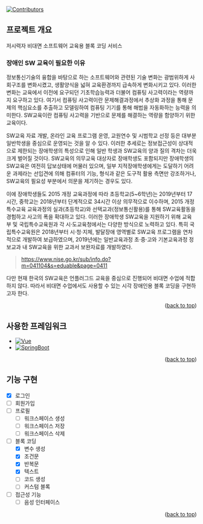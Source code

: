 <a name="readme-top"></a>

[![Contributors][contributors-shield]][contributors-url]

## 프로젝트 개요

저시력자 비대면 소프트웨어 교육용 블록 코딩 서비스

### 장애인 SW 교육이 필요한 이유

정보통신기술의 융합을 바탕으로 하는 소프트웨어와 관련된 기술 변화는 광범위하게 사회구조를 변화시켰고,
생활양식을 넓혀 교육환경까지 급속하게 변화시키고 있다.
이러한 변화는 교육에서 이전에 요구되던 기초학습능력과 더불어
컴퓨팅 사고력이라는 역량까지 요구하고 있다.
여기서 컴퓨팅 사고력이란 문제해결과정에서 추상화 과정을 통해 문제의 핵심요소를 추출하고
모델링하여 컴퓨팅 기기를 통해 해법을 자동화하는 능력을 의미한다.
SW교육이란 컴퓨팅 사고력을 기반으로 문제를 해결하는 역량을 함양하기 위한 교육이다.

SW교육 자료 개발, 온라인 교육 프로그램 운영, 교원연수 및 시범학교 선정 등은
대부분 일반학생을 중심으로 운영되는 것을 알 수 있다.
이러한 추세로는 정보접근성이 상대적으로 제한되는 장애학생의 특성으로 인해
일반 학생과 SW교육의 양과 질의 격차는 더욱 크게 벌어질 것이다.
SW교육의 의무교육 대상자로 장애학생도 포함되지만
장애학생의 SW교육은 여전히 답보상태에 머물러 있으며,
일부 지적장애학생에게는 도달하기 어려운 과제라는 선입견에 의해
컴퓨터의 기능, 형식과 같은 도구적 활용 측면만 강조하거나,
SW교육의 필요성 부분에서 의문을 제기하는 경우도 있다.

이에 장애학생들도 2015 개정 교육과정에 따라 초등학교(5~6학년)는 2019년부터 17시간,
중학교는 2018년부터 단계적으로 34시간 이상 의무적으로 이수하며,
2015 개정특수교육 교육과정의 실과(초등학교)와 선택교과(정보통신활용)를 통해
SW교육활동을 경험하고 사고의 폭을 확대하고 있다.
이러한 장애학생 SW교육을 지원하기 위해 교육부 및 국립특수교육원과
각 시·도교육청에서는 다양한 방식으로 노력하고 있다.
특히 국립특수교육원은 2018년부터 시·청·지체, 발달장애 영역별로 SW교육 프로그램을
연차적으로 개발하여 보급하였으며, 2019년에는 일반교육과정 초‧중‧고와
기본교육과정 정보교과 내 SW교육을 위한 교과서 보완자료를 개발하였다.

> https://www.nise.go.kr/sub/info.do?m=041104&s=eduable&page=0411

다만 현재 한국의 SW교육은 언플러그드 교육을 중심으로 진행되어 비대면 수업에 적합하지 않다. 따라서 비대면 수업에서도 사용할 수 있는 시각 장애인용 블록 코딩을 구현하고자 한다.

<p align="right">(<a href="#readme-top">back to top</a>)</p>

## 사용한 프레임워크

* [![Vue][Vue.js]][Vue-url]
* [![SpringBoot][SpringBoot-shield]][SpringBoot-url]

<p align="right">(<a href="#readme-top">back to top</a>)</p>

## 기능 구현

- [x] 로그인
- [ ] 회원가입
- [ ] 프로필
    - [ ] 워크스페이스 생성
    - [ ] 워크스페이스 저장
    - [ ] 워크스페이스 삭제
- [ ] 블록 코딩
  - [x] 변수 생성
  - [x] 조건문
  - [x] 반복문
  - [x] 텍스트
  - [ ] 코드 생성
  - [ ] 커스텀 블록
- [ ] 접근성 기능
  - [ ] 음성 인터페이스

<p align="right">(<a href="#readme-top">back to top</a>)</p>



<!-- MARKDOWN LINKS & IMAGES -->
<!-- https://www.markdownguide.org/basic-syntax/#reference-style-links -->
[contributors-shield]: https://img.shields.io/github/contributors/othneildrew/Best-README-Template.svg?style=for-the-badge
[contributors-url]: https://github.com/hko0451/2022-Capstone-Design/graphs/contributors
[SpringBoot-shield]: https://img.shields.io/badge/SpringBoot-6DB33F?style=flat-square&logo=Spring&logoColor=white
[SpringBoot-url]: https://spring.io/
[Vue.js]: https://img.shields.io/badge/Vue.js-35495E?style=for-the-badge&logo=vuedotjs&logoColor=4FC08D
[Vue-url]: https://vuejs.org/
